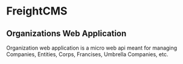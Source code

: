 # FreightCMS

## Organizations Web Application

Organization web application is a micro web api meant for managing Companies, Entities, Corps, Francises, Umbrella Companies, etc.



